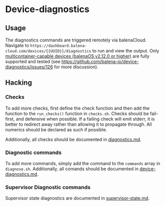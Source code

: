 # Device-diagnostics

## Usage
The diagnostics commands are triggered remotely via balenaCloud. Navigate to
`https://dashboard.balena-cloud.com/devices/{{UUID}}/diagnostics` to run and view the output.  Only
[multicontainer-capable devices (balenaOS v2.12.0 or higher)](https://www.balena.io/docs/learn/develop/multicontainer/)
are fully supported and tested (see https://github.com/balena-io/device-diagnostics/issues/126 for more discussion).

## Hacking

### Checks

To add more checks, first define the check function and then add the function to the `run_checks()` function in `checks.sh`.
Checks should be fail-first, and defensive when possible. If a failing check will emit stderr, it is better to redirect
away rather than allowing it to propagate through. All numerics should be declared as such if possible.

Additionally, all checks should be documented in [diagnostics.md](diagnostics.md).

### Diagnostic commands

To add more commands, simply add the command  to the `commands` array in `diagnose.sh`. Additionally, all comands should be documented in [device-diagnostics.md](diagnostics.md#device-diagnostics).

### Supervisor Diagnostic commands

Supervisor state diagnostics are documented in [supervisor-state.md](diagnostics.md#supervisor-state).

